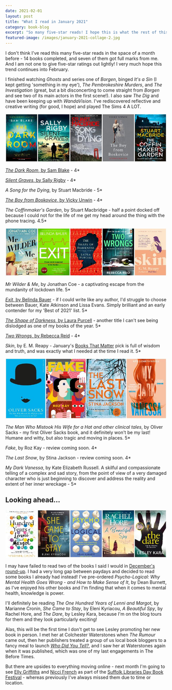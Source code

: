 ```yaml
---
date: 2021-02-01
layout: post
title: "What I read in January 2021"
category: book-blog
excerpt: "So many five-star reads! I hope this is what the rest of this year is going to be like."
featured-image: /images/january-2021-collage-2.jpg
---
```


I don't think I've read this many five-star reads in the space of a month before - 14 books completed, and seven of them got full marks from me. And I am not one to give five-star ratings out lightly! I very much hope this trend continues into February.

I finished watching <cite>Ghosts</cite> and series one of <cite>Borgen</cite>, binged <cite>It's a Sin</cite> (I kept getting 'something in my eye'), <cite>The Pembrokeshire Murders</cite>, and <cite>The Investigation</cite> (great, but a bit disconcerting to come straight from <cite>Borgen</cite> and see two of its main actors in the first scene!). I also saw <cite>The Dig</cite> and have been keeping up with <cite>WandaVision</cite>. I've rediscovered reflective and creative writing (for good, I hope) and played The Sims 4 A LOT.

![The Dark Room, Silent Graves, A Song for the Dying, The Boy from Boskovice, The Coffinmaker's Garden](/images/january-2021-collage-1.jpg)

[<cite>The Dark Room</cite>, by Sam Blake](/blog-tour-the-dark-room/) - 4*

[<cite>Silent Graves</cite>, by Sally Rigby](/blog-tour-silent-graves/) - 4*

<cite>A Song for the Dying</cite>, by Stuart Macbride - 5*

[<cite>The Boy from Boskovice</cite>, by Vicky Unwin](/blog-tour-the-boy-from-boskovice/) - 4*

<cite>The Coffinmaker's Garden</cite>, by Stuart Macbridge - half a point docked off because I could not for the life of me get my head around the thing with the phone tracing. 4.5*

![Mr Wilder & Me, Exit, The Shape of Darkness, Two Wrongs, Skin](/images/january-2021-collage-2.jpg)

<cite>Mr Wilder & Me</cite>, by Jonathan Coe - a captivating escape from the mundanity of lockdown life. 5*

[<cite>Exit</cite>, by Belinda Bauer](/exit-by-belinda-bauer/) - if I could write like any author, I'd struggle to choose between Bauer, Kate Atkinson and Lissa Evans. Simply brilliant and an early contender for my 'Best of 2021' list. 5*

[<cite>The Shape of Darkness</cite>, by Laura Purcell](/blog-tour-the-shape-of-darkness/) - another title I can't see being dislodged as one of my books of the year. 5*

[<cite>Two Wrongs</cite>, by Rebecca Reid](/blog-tour-two-wrongs/) - 4*

<cite>Skin</cite>, by E. M. Reapy - January's [Books That Matter](https://www.booksthatmatter.co.uk/) pick is full of wisdom and truth, and was exactly what I needed at the time I read it. 5*

![The Man Who Mistook His Wife for a Hat and other clinical tales, Fake, The Last Snow, My Dark Vanessa](/images/january-2021-collage-3.jpg)

<cite>The Man Who Mistook His Wife for a Hat and other clinical tales</cite>, by Oliver Sacks - my first Oliver Sacks book, and it definitely won't be my last! Humane and witty, but also tragic and moving in places. 5*

<cite>Fake</cite>, by Roz Kay - review coming soon. 4*

<cite>The Last Snow</cite>, by Stina Jackson - review coming soon. 4*

<cite>My Dark Vanessa</cite>, by Kate Elizabeth Russell. A skilful and compassionate telling of a complex and sad story, from the point of view of a very damaged character who is just beginning to discover and address the reality and extent of her inner wreckage - 5*

## Looking ahead...

![The One Hundred Years of Lenni and Margot, She Came to Stay, Psycho-Logical: Why Mental Health Goes Wrong - and How to Make Sense of It, A Beautiful Spy, The Dare](/images/january-2021-collage-4.jpg)

I may have failed to read two of the books I said I would in [December's round-up](/what-i-read-in-december-2020/). I had a very long gap between paydays and decided to read some books I already had instead! I've pre-ordered <cite>Psycho-Logical: Why Mental Health Goes Wrong - and How to Make Sense of It</cite>, by Dean Burnett, as I've enjoyed his other books and I'm finding that when it comes to mental health, knowledge is power.

I'll definitely be reading <cite>The One Hundred Years of Lenni and Margot</cite>, by Marianne Cronin, <cite>She Came to Stay</cite>, by Eleni Kyriacou, <cite>A Beautiful Spy</cite>, by Rachel Hore, and <cite>The Dare</cite>, by Lesley Kara, because I'm on the blog tours for them and they look particularly exciting!

Alas, this will be the first time I don't get to see Lesley promoting her new book in person. I met her at Colchester Waterstones when <cite>The Rumour</cite> came out, then her publishers treated a group of us local book bloggers to a fancy meal to launch [<cite>Who Did You Tell?</cite>](/who-did-you-tell-by-lesley-kara/), and I saw her at Waterstones again when it was published, which was one of my last engagements in The Before Times.

But there are upsides to everything moving online - next month I'm going to see [Elly Griffiths](https://www.suffolklibraries.co.uk/whats-on/live-author-event-with-elly-griffiths) and [Nicci French](https://www.suffolklibraries.co.uk/whats-on/live-author-event-with-nicci-french) as part of the [Suffolk Libraries Day Book Festival](https://www.suffolklibraries.co.uk/whats-on/festival/sld) - whereas previously I've always missed them due to time or location.
